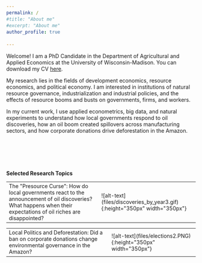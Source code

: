 ```yaml
---
permalink: /
#title: "About me"
#excerpt: "About me"
author_profile: true

---
```


Welcome! I am a PhD Candidate in the Department of Agricultural and Applied Economics at the University of Wisconsin-Madison. You can download my CV [here](http://ekatovich.github.io/files/CV_2020_09_17.pdf).

My research lies in the fields of development economics, resource economics, and political economy. I am interested in institutions of natural resource governance, industrialization and industrial policies, and the effects of resource booms and busts on governments, firms, and workers. 

In my current work, I use applied econometrics, big data, and natural experiments to understand how local governments respond to oil discoveries, how an oil boom created spillovers across manufacturing sectors, and how corporate donations drive deforestation in the Amazon. <br/>

<br/><br/><br/><br/>

**Selected Research Topics**

<table border="0">
 <tr>
    <td>The "Presource Curse":  How do local governments react to the announcement of oil discoveries? What happens when their expectations of oil riches are disappointed?</td>
    <td>![alt-text](files/discoveries_by_year3.gif){:height="350px" width="350px"}<br/></td>
 </tr>
</table>

<table border="0">
 </tr>
 <tr>
    <td>Local Politics and Deforestation: Did a ban on corporate donations change environmental governance in the Amazon?<br/></td>
    <td>![alt-text](files/elections2.PNG){:height="350px" width="350px"}<br/></td>
 </tr>
</table>
